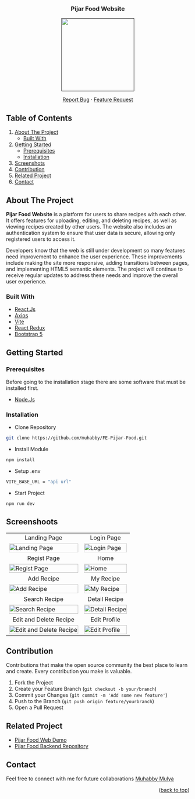 <div id="top"></div>

<div align="center">
  <h3 align="center">Pijar Food Website</h3>
  
  <a href="">
    <image align="center" width="200" src='https://res.cloudinary.com/dpasid4jl/image/upload/v1717380554/pijar-food-assets/pijar-food-logo/Pijar_Food_Logo_pwadca.png' />
  </a>

  <p></p>
  
  <p align="center">
    <a href="https://github.com/muhabby/FE-Pijar-Food/issues">Report Bug</a>
    ·
    <a href="https://github.com/muhabby/FE-Pijar-Food/issues">Feature Request</a>
  </p>
</div>

## Table of Contents

<div>
  <ol>
    <li>
      <a href="#about-the-project">About The Project</a>
      <ul>
        <li><a href="#built-with">Built With</a></li>
      </ul>
    </li>
    <li>
      <a href="#getting-started">Getting Started</a>
      <ul>
        <li><a href="#prerequisites">Prerequisites</a></li>
        <li><a href="#installation">Installation</a></li>
      </ul>
    </li>
    <li><a href="#screenshoots">Screenshots</a></li>
    <li><a href="#contribution">Contribution</a></li>
    <li><a href="#related-project">Related Project</a></li>
    <li><a href="#contact">Contact</a></li>
  </ol>
</div>

## About The Project

**Pijar Food Website** is a platform for users to share recipes with each other. It offers features for uploading, editing, and deleting recipes, as well as viewing recipes created by other users. The website also includes an authentication system to ensure that user data is secure, allowing only registered users to access it.

Developers know that the web is still under development so many features need improvement to enhance the user experience. These improvements include making the site more responsive, adding transitions between pages, and implementing HTML5 semantic elements. The project will continue to receive regular updates to address these needs and improve the overall user experience.

### Built With

- [React.Js](https://reactjs.org/)
- [Axios](https://axios-http.com/)
- [Vite](https://vitejs.dev/)
- [React Redux](https://react-redux.js.org/)
- [Bootstrap 5](https://getbootstrap.com/)

## Getting Started

### Prerequisites

Before going to the installation stage there are some software that must be installed first.

- [Node.Js](https://nodejs.org/en/download/)

### Installation

- Clone Repository
```sh
git clone https://github.com/muhabby/FE-Pijar-Food.git
```

- Install Module
```sh
npm install
```

- Setup .env
```sh
VITE_BASE_URL = "api url"
```

- Start Project
```sh
npm run dev
```

## Screenshoots

<p align="center" display=flex>
    <table>
        <tr>
            <td align="center">Landing Page</td>
            <td align="center">Login Page</td>
        </tr>
        <tr>
            <td><image src="https://res.cloudinary.com/dpasid4jl/image/upload/v1717984073/pijar-food-assets/ss-pijar-food-web/Landing_Page_pn6k17.png" alt="Landing Page" width=100%></td>
            <td><image src="https://res.cloudinary.com/dpasid4jl/image/upload/v1717984070/pijar-food-assets/ss-pijar-food-web/Login_ufze1n.png" alt="Login Page" width=100%/></td>
        </tr>
        <tr>
            <td align="center">Regist Page</td>
            <td align="center">Home</td>
        </tr>
        <tr>
            <td><image src="https://res.cloudinary.com/dpasid4jl/image/upload/v1717984072/pijar-food-assets/ss-pijar-food-web/Regist_h5lrog.png" alt="Regist Page" width=100%></td>
            <td><image src="https://res.cloudinary.com/dpasid4jl/image/upload/v1717984071/pijar-food-assets/ss-pijar-food-web/home_ot3vmw.png" alt="Home" width=100%/></td>
        </tr>
        <tr>
            <td align="center">Add Recipe</td>
            <td align="center">My Recipe</td>
        </tr>
        <tr>
            <td><image src="https://res.cloudinary.com/dpasid4jl/image/upload/v1717984069/pijar-food-assets/ss-pijar-food-web/Add_Recipe_selzpi.png" alt="Add Recipe" width=100%></td>
            <td><image src="https://res.cloudinary.com/dpasid4jl/image/upload/v1717984073/pijar-food-assets/ss-pijar-food-web/My_Recipe_fvzfsl.png" alt="My Recipe" width=100%/></td>
        </tr>
        <tr>
            <td align="center">Search Recipe</td>
            <td align="center">Detail Recipe</td>
        </tr>
        <tr>
            <td><image src="https://res.cloudinary.com/dpasid4jl/image/upload/v1717984072/pijar-food-assets/ss-pijar-food-web/Search_re6gfx.png" alt="Search Recipe" width=100%></td>
            <td><image src="https://res.cloudinary.com/dpasid4jl/image/upload/v1717984073/pijar-food-assets/ss-pijar-food-web/Detail_Recipe_s13trr.png" alt="Detail Recipe" width=100%/></td>
        </tr>
        <tr>
            <td align="center">Edit and Delete Recipe</td>
            <td align="center">Edit Profile</td>
        </tr>
        <tr>
            <td><image src="https://res.cloudinary.com/dpasid4jl/image/upload/v1717984204/pijar-food-assets/ss-pijar-food-web/Edit_and_Delete_jexe7m.png" alt="Edit and Delete Recipe" width=100%></td>
            <td><image src="https://res.cloudinary.com/dpasid4jl/image/upload/v1717984071/pijar-food-assets/ss-pijar-food-web/Update_Profile_jw8rkh.png" alt="Edit Profile" width=100%/></td>
        </tr>
    </table>  
</p>

## Contribution

Contributions that make the open source community the best place to learn and create. Every contribution you make is valuable.

1. Fork the Project
2. Create your Feature Branch (`git checkout -b your/branch`)
3. Commit your Changes (`git commit -m 'Add some new feature'`)
4. Push to the Branch (`git push origin feature/yourbranch`)
5. Open a Pull Request

## Related Project

- [Pijar Food Web Demo](https://pijar-food.vercel.app/)
- [Pijar Food Backend Repository](https://github.com/muhabby/BE-Pijar-Food)

## Contact

Feel free to connect with me for future collaborations [Muhabby Mulya](https://github.com/muhabby)

<p align="right">(<a href="#top">back to top</a>)</p>
